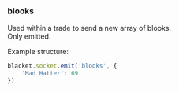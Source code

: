 ### blooks
Used within a trade to send a new array of blooks.<br>
Only emitted.

Example structure:
```js
blacket.socket.emit('blooks', {
    'Mad Hatter': 69
})
